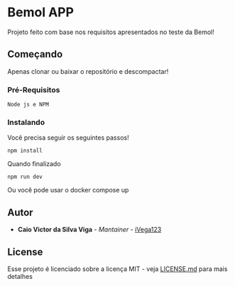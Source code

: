 # Bemol APP

Projeto feito com base nos requisitos apresentados no teste da Bemol!

## Começando

Apenas clonar ou baixar o repositório e descompactar!

### Pré-Requisitos

```
Node js e NPM
```

### Instalando

Você precisa seguir os seguintes passos!

```
npm install
```

Quando finalizado

```
npm run dev
```

Ou você pode usar o docker compose up

## Autor

- **Caio Victor da Silva Viga** - _Mantainer_ - [iVega123](https://github.com/iVega123)

## License

Esse projeto é licenciado sobre a licença MIT - veja [LICENSE.md](LICENSE.md) para mais detalhes
